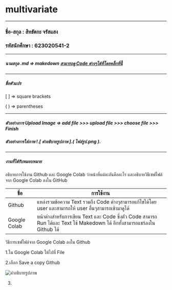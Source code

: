 # multivariate

***

### ชื่อ-สกุล : สิทธัตกะ จรัสแสง 
### รหัสนักศึกษา : 623020541-2

***

##### นามสกุล .md => makedown [สามารถดู Code ต่างๆได้ที่โดยคลิ้กที่นี้](https://github.com/adam-p/markdown-here/wiki/Markdown-Cheatsheet)

***

##### ชื่อตัวแปร

[ ] => square brackets 

( ) => parentheses

***

##### ตัวอย่างการ Upload Image => add file >>> upload file >>> choose file >>> Finish


##### ตัวอย่างการใส่ภาพ !.[ คำอธิบายรูปภาพ ].( ไฟล์รูป.png ).

***

##### งานที่ได้รับหมอบหมาย

อธิบายการใช้งาน Github และ Google Colab ว่าหน้าที่แต่ละอันคืออะไร และอธิบายวิธีเซฟไฟล์จาก Google Colab ลงใน GitHub

| ชื่อ | การใช้งาน |
| ----------- | ----------- |
| Github | แหล่งรวมข้อความ Text รวมถึง Code ต่างๆสามารถแก้ไขได้โดย user และสามารถให้ user อื่นๆสามารถเข้ามาดูได้ |
| Google Colab | หน้าต่างสำหรับการเขียน Text และ Code ซึ่งตัว Code สามารถ Run ได้และ Text ใช้ Makedown ได้ อีกทั้งสามารถแชร์ลงใน Github ได้ |

วิธีการเซฟไฟล์จาก Google Colab ลงใน Github

1.ใน Google Colab ให้ไปที่ File 

2.เลือก Save a copy Github 

![คำอธิบายรูปภาพ](ไฟล์รูป.png)

3.
